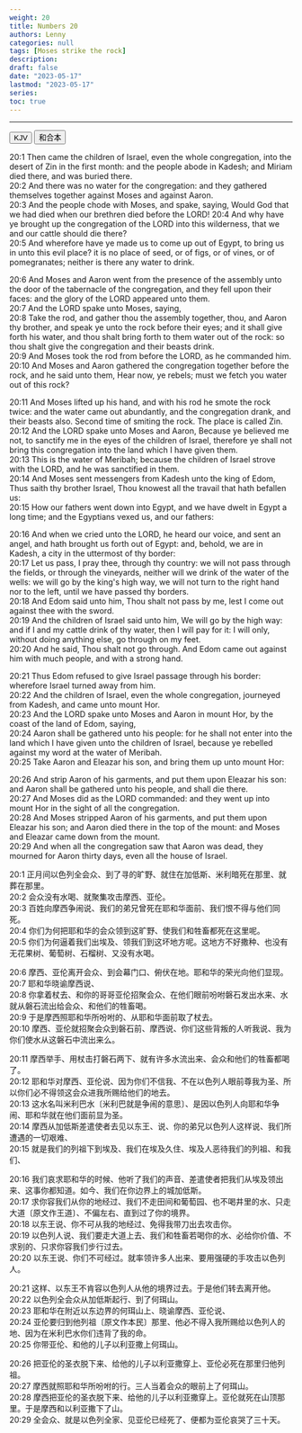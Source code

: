 ```yaml
---
weight: 20
title: Numbers 20
authors: Lenny
categories: null
tags: [Moses strike the rock]
description: 
draft: false
date: "2023-05-17"
lastmod: "2023-05-17"
series:
toc: true
---
```



<!--more-->
---

<!-- Tab links -->
<div class="tab">
  <button class="tablinks active" onclick="tablabel(event, 'english')">KJV</button>
  <button class="tablinks" onclick="tablabel(event, 'chinese')">和合本</button>
  
</div>

<!-- Tab content -->
<div id="english" class="tabcontent" style="display:block">

20:1 Then came the children of Israel, even the whole congregation, into the desert of Zin in the first month: and the people abode in Kadesh; and Miriam died there, and was buried there.  
20:2 And there was no water for the congregation: and they gathered themselves together against Moses and against Aaron.  
20:3 And the people chode with Moses, and spake, saying, Would God that we had died when our brethren died before the LORD!
20:4 And why have ye brought up the congregation of the LORD into this wilderness, that we and our cattle should die there?  
20:5 And wherefore have ye made us to come up out of Egypt, to bring us in unto this evil place? it is no place of seed, or of figs, or of vines, or of pomegranates; neither is there any water to drink.  

20:6 And Moses and Aaron went from the presence of the assembly unto the door of the tabernacle of the congregation, and they fell upon their faces: and the glory of the LORD appeared unto them.  
20:7 And the LORD spake unto Moses, saying,  
20:8 Take the rod, and gather thou the assembly together, thou, and Aaron thy brother, and speak ye unto the rock before their eyes; and it shall give forth his water, and thou shalt bring forth to them water out of the rock: so thou shalt give the congregation and their beasts drink.  
20:9 And Moses took the rod from before the LORD, as he commanded him.  
20:10 And Moses and Aaron gathered the congregation together before the rock, and he said unto them, Hear now, ye rebels; must we fetch you water out of this rock?  

20:11 And Moses lifted up his hand, and with his rod he smote the rock twice: and the water came out abundantly, and the congregation drank, and their beasts also. <a class ="marginnote">Second time of smiting the rock.  The place is called Zin.</a>  
20:12 And the LORD spake unto Moses and Aaron, Because ye believed me not, to sanctify me in the eyes of the children of Israel, therefore ye shall not bring this congregation into the land which I have given them.  
20:13 This is the water of Meribah; because the children of Israel strove with the LORD, and he was sanctified in them.  
20:14 And Moses sent messengers from Kadesh unto the king of Edom, Thus saith thy brother Israel, Thou knowest all the travail that hath befallen us:  
20:15 How our fathers went down into Egypt, and we have dwelt in Egypt a long time; and the Egyptians vexed us, and our fathers:  

20:16 And when we cried unto the LORD, he heard our voice, and sent an angel, and hath brought us forth out of Egypt: and, behold, we are in Kadesh, a city in the uttermost of thy border:  
20:17 Let us pass, I pray thee, through thy country: we will not pass through the fields, or through the vineyards, neither will we drink of the water of the wells: we will go by the king's high way, we will not turn to the right hand nor to the left, until we have passed thy borders.  
20:18 And Edom said unto him, Thou shalt not pass by me, lest I come out against thee with the sword.  
20:19 And the children of Israel said unto him, We will go by the high way: and if I and my cattle drink of thy water, then I will pay for it: I will only, without doing anything else, go through on my feet.  
20:20 And he said, Thou shalt not go through. And Edom came out against him with much people, and with a strong hand.  

20:21 Thus Edom refused to give Israel passage through his border: wherefore Israel turned away from him.  
20:22 And the children of Israel, even the whole congregation, journeyed from Kadesh, and came unto mount Hor.  
20:23 And the LORD spake unto Moses and Aaron in mount Hor, by the coast of the land of Edom, saying,  
20:24 Aaron shall be gathered unto his people: for he shall not enter into the land which I have given unto the children of Israel, because ye rebelled against my word at the water of Meribah.  
20:25 Take Aaron and Eleazar his son, and bring them up unto mount Hor:  

20:26 And strip Aaron of his garments, and put them upon Eleazar his son: and Aaron shall be gathered unto his people, and shall die there.  
20:27 And Moses did as the LORD commanded: and they went up into mount Hor in the sight of all the congregation.  
20:28 And Moses stripped Aaron of his garments, and put them upon Eleazar his son; and Aaron died there in the top of the mount: and Moses and Eleazar came down from the mount.  
20:29 And when all the congregation saw that Aaron was dead, they mourned for Aaron thirty days, even all the house of Israel.  
</div>

<div id="chinese" class="tabcontent">

20:1 正月间以色列全会众、到了寻的旷野、就住在加低斯、米利暗死在那里、就葬在那里。  
20:2 会众没有水喝、就聚集攻击摩西、亚伦。  
20:3 百姓向摩西争闹说、我们的弟兄曾死在耶和华面前、我们恨不得与他们同死。  
20:4 你们为何把耶和华的会众领到这旷野、使我们和牲畜都死在这里呢。  
20:5 你们为何逼着我们出埃及、领我们到这坏地方呢。这地方不好撒种、也没有无花果树、葡萄树、石榴树、又没有水喝。  

20:6 摩西、亚伦离开会众、到会幕门口、俯伏在地。耶和华的荣光向他们显现。  
20:7 耶和华晓谕摩西说、  
20:8 你拿着杖去、和你的哥哥亚伦招聚会众、在他们眼前吩咐磐石发出水来、水就从磐石流出给会众、和他们的牲畜喝。  
20:9 于是摩西照耶和华所吩咐的、从耶和华面前取了杖去。  
20:10 摩西、亚伦就招聚会众到磐石前、摩西说、你们这些背叛的人听我说、我为你们使水从这磐石中流出来么。  

20:11 摩西举手、用杖击打磐石两下、就有许多水流出来、会众和他们的牲畜都喝了。  
20:12 耶和华对摩西、亚伦说、因为你们不信我、不在以色列人眼前尊我为圣、所以你们必不得领这会众进我所赐给他们的地去。  
20:13 这水名叫米利巴水〔米利巴就是争闹的意思〕、是因以色列人向耶和华争闹、耶和华就在他们面前显为圣。  
20:14 摩西从加低斯差遣使者去见以东王、说、你的弟兄以色列人这样说、我们所遭遇的一切艰难、  
20:15 就是我们的列祖下到埃及、我们在埃及久住、埃及人恶待我们的列祖、和我们、  

20:16 我们哀求耶和华的时候、他听了我们的声音、差遣使者把我们从埃及领出来、这事你都知道。如今、我们在你边界上的城加低斯。  
20:17 求你容我们从你的地经过、我们不走田间和葡萄园、也不喝井里的水、只走大道〔原文作王道〕、不偏左右、直到过了你的境界。  
20:18 以东王说、你不可从我的地经过、免得我带刀出去攻击你。  
20:19 以色列人说、我们要走大道上去、我们和牲畜若喝你的水、必给你价值、不求别的、只求你容我们步行过去。  
20:20 以东王说、你们不可经过。就率领许多人出来、要用强硬的手攻击以色列人。  

20:21 这样、以东王不肯容以色列人从他的境界过去。于是他们转去离开他。  
20:22 以色列全会众从加低斯起行、到了何珥山。  
20:23 耶和华在附近以东边界的何珥山上、晓谕摩西、亚伦说、  
20:24 亚伦要归到他列祖〔原文作本民〕那里、他必不得入我所赐给以色列人的地、因为在米利巴水你们违背了我的命。  
20:25 你带亚伦、和他的儿子以利亚撒上何珥山。  

20:26 把亚伦的圣衣脱下来、给他的儿子以利亚撒穿上、亚伦必死在那里归他列祖。  
20:27 摩西就照耶和华所吩咐的行。三人当着会众的眼前上了何珥山。  
20:28 摩西把亚伦的圣衣脱下来、给他的儿子以利亚撒穿上。亚伦就死在山顶那里。于是摩西和以利亚撒下了山。  
20:29 全会众、就是以色列全家、见亚伦已经死了、便都为亚伦哀哭了三十天。  
</div>